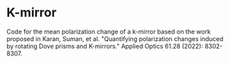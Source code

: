 # K-mirror
Code for the mean polarization change of a k-mirror
based on the work proposed in Karan, Suman, et al. "Quantifying polarization changes induced by rotating Dove prisms and K-mirrors." Applied Optics 61.28 (2022): 8302-8307.
